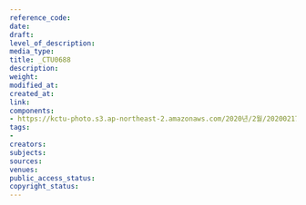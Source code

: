 ```yaml
---
reference_code: 
date: 
draft: 
level_of_description: 
media_type: 
title: _CTU0688
description: 
weight: 
modified_at: 
created_at: 
link: 
components:
- https://kctu-photo.s3.ap-northeast-2.amazonaws.com/2020년/2월/20200217_제70차+민주노총+정기대의원대회/_CTU0688.jpg
tags:
- 
creators: 
subjects: 
sources: 
venues: 
public_access_status: 
copyright_status: 
---
```

